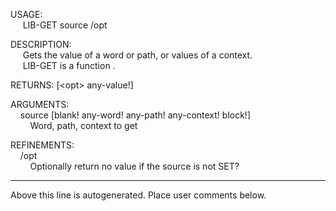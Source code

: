 USAGE:  
&nbsp;&nbsp;&nbsp;&nbsp;&nbsp;LIB-GET&nbsp;source&nbsp;/opt  
  
DESCRIPTION:  
&nbsp;&nbsp;&nbsp;&nbsp;&nbsp;Gets&nbsp;the&nbsp;value&nbsp;of&nbsp;a&nbsp;word&nbsp;or&nbsp;path,&nbsp;or&nbsp;values&nbsp;of&nbsp;a&nbsp;context.  
&nbsp;&nbsp;&nbsp;&nbsp;&nbsp;LIB-GET&nbsp;is&nbsp;a&nbsp;function&nbsp;.  
  
RETURNS:&nbsp;[&lt;opt&gt;&nbsp;any-value!]  
  
ARGUMENTS:  
&nbsp;&nbsp;&nbsp;&nbsp;source&nbsp;[blank!&nbsp;any-word!&nbsp;any-path!&nbsp;any-context!&nbsp;block!]  
&nbsp;&nbsp;&nbsp;&nbsp;&nbsp;&nbsp;&nbsp;&nbsp;Word,&nbsp;path,&nbsp;context&nbsp;to&nbsp;get  
  
REFINEMENTS:  
&nbsp;&nbsp;&nbsp;&nbsp;/opt  
&nbsp;&nbsp;&nbsp;&nbsp;&nbsp;&nbsp;&nbsp;&nbsp;Optionally&nbsp;return&nbsp;no&nbsp;value&nbsp;if&nbsp;the&nbsp;source&nbsp;is&nbsp;not&nbsp;SET?  
___
Above this line is autogenerated. Place user comments below.